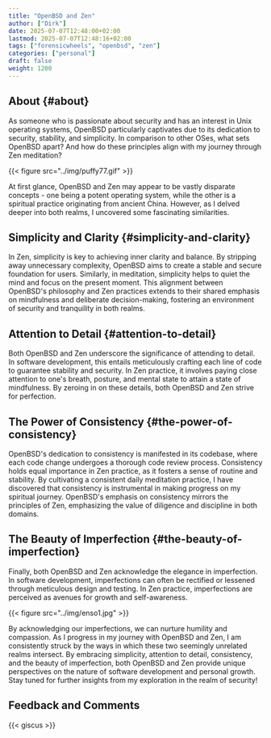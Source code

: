 ```yaml
---
title: "OpenBSD and Zen"
author: ["Dirk"]
date: 2025-07-07T12:48:00+02:00
lastmod: 2025-07-07T12:48:16+02:00
tags: ["forensicwheels", "openbsd", "zen"]
categories: ["personal"]
draft: false
weight: 1200
---
```


## About {#about}

As someone who is passionate about security and has an interest in
Unix operating systems, OpenBSD particularly captivates due to its
dedication to security, stability, and simplicity. In comparison to
other OSes, what sets OpenBSD apart? And how do these principles
align with my journey through Zen meditation?

{{< figure src="../img/puffy77.gif" >}}

At first glance, OpenBSD and Zen may appear to be vastly disparate
concepts - one being a potent operating system, while the other is
a spiritual practice originating from ancient China. However, as I
delved deeper into both realms, I uncovered some fascinating
similarities.


## Simplicity and Clarity {#simplicity-and-clarity}

In Zen, simplicity is key to achieving inner clarity and balance.
By stripping away unnecessary complexity, OpenBSD aims to create a
stable and secure foundation for users. Similarly, in meditation,
simplicity helps to quiet the mind and focus on the present moment.
This alignment between OpenBSD's philosophy and Zen practices extends
to their shared emphasis on mindfulness and deliberate decision-making,
fostering an environment of security and tranquility in both realms.


## Attention to Detail {#attention-to-detail}

Both OpenBSD and Zen underscore the significance of attending to detail.
In software development, this entails meticulously crafting each line of
code to guarantee stability and security. In Zen practice, it involves
paying close attention to one's breath, posture, and mental state to
attain a state of mindfulness. By zeroing in on these details, both
OpenBSD and Zen strive for perfection.


## The Power of Consistency {#the-power-of-consistency}

OpenBSD's dedication to consistency is manifested in its codebase, where each
code change undergoes a thorough code review process. Consistency holds equal
importance in Zen practice, as it fosters a sense of routine and stability.
By cultivating a consistent daily meditation practice, I have discovered that
consistency is instrumental in making progress on my spiritual journey.
OpenBSD's emphasis on consistency mirrors the principles of Zen, emphasizing
the value of diligence and discipline in both domains.


## The Beauty of Imperfection {#the-beauty-of-imperfection}

Finally, both OpenBSD and Zen acknowledge the elegance in imperfection.
In software development, imperfections can often be rectified or lessened
through meticulous design and testing. In Zen practice, imperfections are
perceived as avenues for growth and self-awareness.

{{< figure src="../img/enso1.jpg" >}}

By acknowledging our imperfections, we can nurture humility and compassion.
As I progress in my journey with OpenBSD and Zen, I am consistently struck
by the ways in which these two seemingly unrelated realms intersect. By
embracing simplicity, attention to detail, consistency, and the beauty of
imperfection, both OpenBSD and Zen provide unique perspectives on the nature
of software development and personal growth. Stay tuned for further insights
from my exploration in the realm of security!

## Feedback and Comments
{{< giscus >}}
